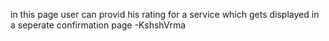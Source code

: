 in this page user can provid his rating for a service which gets displayed in a seperate confirmation page
-KshshVrma